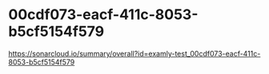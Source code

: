 # 00cdf073-eacf-411c-8053-b5cf5154f579
https://sonarcloud.io/summary/overall?id=examly-test_00cdf073-eacf-411c-8053-b5cf5154f579
